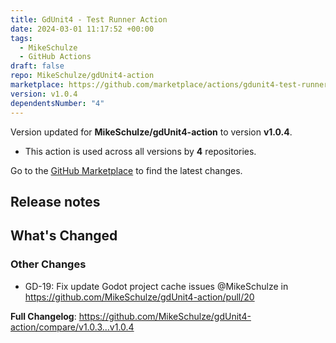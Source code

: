```yaml
---
title: GdUnit4 - Test Runner Action
date: 2024-03-01 11:17:52 +00:00
tags:
  - MikeSchulze
  - GitHub Actions
draft: false
repo: MikeSchulze/gdUnit4-action
marketplace: https://github.com/marketplace/actions/gdunit4-test-runner-action
version: v1.0.4
dependentsNumber: "4"
---
```



Version updated for **MikeSchulze/gdUnit4-action** to version **v1.0.4**.
- This action is used across all versions by **4** repositories.

Go to the [GitHub Marketplace](https://github.com/marketplace/actions/gdunit4-test-runner-action) to find the latest changes.

## Release notes

<!-- Release notes generated using configuration in .github/release.yml at master -->

## What's Changed
### Other Changes
* GD-19: Fix update Godot project cache issues  @MikeSchulze in https://github.com/MikeSchulze/gdUnit4-action/pull/20


**Full Changelog**: https://github.com/MikeSchulze/gdUnit4-action/compare/v1.0.3...v1.0.4
